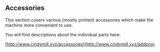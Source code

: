 ## Accessories

This section covers various (mostly printed) accessories which make the machine more convenient to use.

You will find descriptions about the individual parts here:

[http://www.cindymill.xyz/accessories](http://www.cindymill.xyz/addons)
